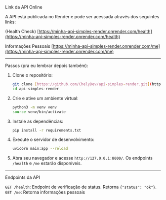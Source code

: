  Link da API Online

A API está publicada no Render e pode ser acessada através dos seguintes links:

(Health Check)
    [https://minha-api-simples-render.onrender.com/health](https://minha-api-simples-render.onrender.com/health)

Informações Pessoais
    [https://minha-api-simples-render.onrender.com/me](https://minha-api-simples-render.onrender.com/me)

---

Passos (pra eu lembrar depois também):

1. Clone o repositório:
    ```bash
    git clone [https://github.com/ChelyDev/api-simples-render.git](https://github.com/ChelyDev/api-simples-render.git)
    cd api-simples-render
    ```

2. Crie e ative um ambiente virtual:
    ```bash
    python3 -m venv venv
    source venv/bin/activate

3.  Instale as dependências:
    ```bash
    pip install -r requirements.txt
    ```

4.  Execute o servidor de desenvolvimento:
    ```bash
    uvicorn main:app --reload
    ```

5.  Abra seu navegador e acesse `http://127.0.0.1:8000/`. Os endpoints `/health` e `/me` estarão disponíveis.

---
Endpoints da API

`GET /health`: Endpoint de verificação de status. Retorna `{"status": "ok"}`.
`GET /me`: Retorna informações pessoais 